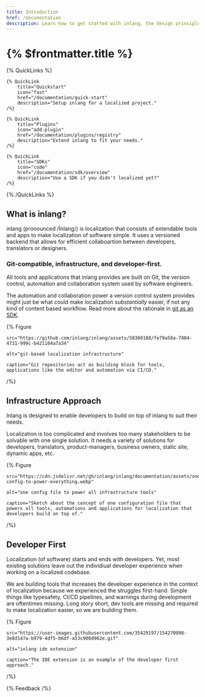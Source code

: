 ```yaml
---
title: Introduction
href: /documentation
description: Learn how to get started with inlang, the design principles, and more.
---
```


# {% $frontmatter.title %}

{% QuickLinks %}

    {% QuickLink
        title="Quickstart"
        icon="fast"
        href="/documentation/quick-start"
        description="Setup inlang for a localized project."
    /%}

    {% QuickLink
        title="Plugins"
        icon="add-plugin"
        href="/documentation/plugins/registry"
        description="Extend inlang to fit your needs."
    /%}

    {% QuickLink
        title="SDKs"
        icon="code"
        href="/documentation/sdk/overview"
        description="Use a SDK if you didn't localized yet?"
    /%}

{% /QuickLinks %}

## What is inlang?

inlang (pronounced /Ínlang/) is localization that consists of extendable tools and apps to make localization of software simple. It uses a versioned backend that allows for efficient collaboartion between developers, translators or designers.

### Git-compatible, infrastructure, and developer-first.

All tools and applications that inlang provides are built on Git, the version control, automation and collaboration system used by software engineers.

The automation and collaboration power a version control system provides might just be what could make localization _substantially_ easier, if not any kind of content based workflow. Read more about the rationale in [git as an SDK](/blog/git-as-sdk).

{% Figure

    src="https://github.com/inlang/inlang/assets/58360188/fe79a58a-7804-4731-999c-b421164a7a34"

    alt="git-based localization infrastructure"

    caption="Git repositories act as building block for tools, applications like the editor and automation via CI/CD."

/%}


## Infrastructure Approach

Inlang is designed to enable developers to build on top of inlang to suit their needs.

Localization is too complicated and involves too many stakeholders to be solvable with one single solution. It needs a variety of solutions for developers, translators, product-managers, business owners, static site, dynamic apps, etc.

{% Figure

    src="https://cdn.jsdelivr.net/gh/inlang/inlang/documentation/assets/one-config-to-power-everything.webp"

    alt="one config file to power all infrastructure tools"

    caption="Sketch about the concept of one configuration file that powers all tools, automations and applications for localization that developers build on top of."

/%}

## Developer First

Localization (of software) starts and ends with developers. Yet, most existing solutions leave out the individiual developer experience when working on a localized codebase.

We are building tools that increases the developer experience in the context of localization because we experienced the struggles first-hand. Simple things like typesafety, CI/CD pipelines, and warnings during development are oftentimes missing. Long story short, dev tools are missing and required to make localization easier, so we are building them.

{% Figure

    src="https://user-images.githubusercontent.com/35429197/154270998-3e8d147a-b979-4df5-b6df-a53c900d962e.gif"

    alt="inlang ide extension"

    caption="The IDE extension is an example of the developer first approach."

/%}

{% Feedback /%}
